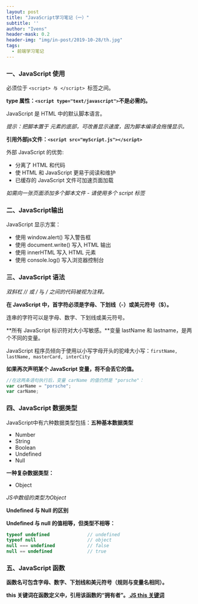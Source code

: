 ```yaml
---
layout: post
title: "JavaScript学习笔记（一）"
subtitle: ''
author: "Ivens"
header-mask: 0.2
header-img: "img/in-post/2019-10-28/th.jpg"
tags:
  - 前端学习笔记
---
```


### 一、JavaScript 使用
必须位于 `<script> 与 </script> `标签之间。

**type 属性：`<script type="text/javascript">`不是必需的。**

JavaScript 是 HTML 中的默认脚本语言。

*提示：把脚本置于 <body> 元素的底部，可改善显示速度，因为脚本编译会拖慢显示。*

**引用外部js文件：`<script src="myScript.js"></script>`**

外部 JavaScript 的优势:
- 分离了 HTML 和代码
- 使 HTML 和 JavaScript 更易于阅读和维护
- 已缓存的 JavaScript 文件可加速页面加载

*如需向一张页面添加多个脚本文件 - 请使用多个 script 标签*

### 二、JavaScript输出
JavaScript 显示方案：
- 使用 window.alert() 写入警告框
- 使用 document.write() 写入 HTML 输出
- 使用 innerHTML 写入 HTML 元素
- 使用 console.log() 写入浏览器控制台

### 三、JavaScript 语法

*双斜杠 // 或 /* 与 */ 之间的代码被视为注释。*

**在 JavaScript 中，首字符必须是字母、下划线（-）或美元符号（$）。**

连串的字符可以是字母、数字、下划线或美元符号。

**所有 JavaScript 标识符对大小写敏感。**变量 lastName 和 lastname，是两个不同的变量。

JavaScript 程序员倾向于使用以小写字母开头的驼峰大小写：`firstName, lastName, masterCard, interCity`

**如果再次声明某个 JavaScript 变量，将不会丢它的值。**

```javascript
//在这两条语句执行后，变量 carName 的值仍然是 "porsche"：
var carName = "porsche";
var carName; 
```

### 四、JavaScript 数据类型
JavaScript中有六种数据类型包括：**五种基本数据类型**
- Number
- String
- Boolean
- Undefined
- Null


**一种复杂数据类型：**
- Object

*JS中数组的类型为Object*

**Undefined 与 Null 的区别**

**Undefined 与 null 的值相等，但类型不相等：**
```js
typeof undefined              // undefined
typeof null                   // object
null === undefined            // false
null == undefined             // true
```
### 五、JavaScript 函数

**函数名可包含字母、数字、下划线和美元符号（规则与变量名相同）。**

**this 关键词在函数定义中，引用该函数的“拥有者”。[ JS this 关键词][1]**





[1]:https://www.w3school.com.cn/js/js_this.asp
